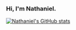 ### Hi, I'm Nathaniel. 
  
[![Nathaniel's GitHub stats](https://github-readme-stats-npmitche.vercel.app/api?username=npmitche&count_private=true)](https://github.com/npmitche/github-readme-stats)



<!--
[![Top Langs](https://github-readme-stats-npmitche.vercel.app/api/top-langs/?username=npmitche&layout=compact)](https://github.com/npmitche/github-readme-stats)

**npmitche/npmitche** is a ✨ _special_ ✨ repository because its `README.md` (this file) appears on your GitHub profile.

Here are some ideas to get you started:

- 🔭 I’m currently working on ...
- 🌱 I’m currently learning ...
- 👯 I’m looking to collaborate on ...
- 🤔 I’m looking for help with ...
- 💬 Ask me about ...
- 📫 How to reach me: ...
- 😄 Pronouns: ...
- ⚡ Fun fact: ...
-->

